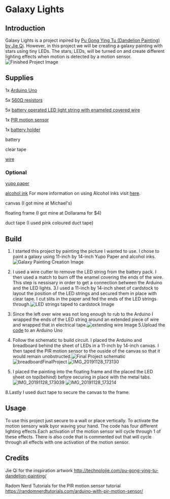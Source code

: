 # Galaxy Lights
## Introduction
  Galaxy Lights is a project inpired by [Pu Gong Ying Tu (Dandelion Painting) by Jie Qi](http://technolojie.com/pu-gong-ying-tu-dandelion-painting/). However, in this project we will be creating a galaxy painting with stars using tiny LEDs. The stars, LEDs, will be turned on and create different lighting effects when motion is detected by a motion sensor.
  ![Finished Project Image](https://user-images.githubusercontent.com/46509527/70285365-df73f400-178c-11ea-8168-87ab29d0bb6f.jpg)
  
  
  ## Supplies
  1x [Arduino Uno](https://solarbotics.com/product/50450/)
  
  5x [560Ω resistors](https://solarbotics.com/product/r560ohm/)
  
  5x [battery operated LED light string with enameled covered wire](https://solarbotics.com/product/60600/)
  
  1x [PIR motion sensor](https://solarbotics.com/product/35185/)
  
  1x [battery holder](https://solarbotics.com/product/600060/)
  
  battery
  
  clear tape
  
  [wire](https://solarbotics.com/product/21052/)
  
  ### Optional
  [yupo paper](https://www.amazon.ca/Legion-Paper-L21YUP197WH1114-Watercolor-Polypropylene/dp/B0042SYLVK/ref=sr_1_7?keywords=yupo+paper&qid=1575586081&sr=8-7)
  
  [alcohol ink](https://www.amazon.ca/Ranger-THoltz-Alcohol-Beach-Deco/dp/B01IQA5AT6/ref=sr_1_17?keywords=alcohol+ink&qid=1575586117&sr=8-17) For more information on using Alcohol inks visit [here](https://www.youtube.com/watch?v=luGJtpf53m0).
  
  canvas (I got mine at Michael's)
  
  floating frame (I got mine at Dollarama for $4)
  
  duct tape (I used pink coloured duct tape)
  
  ## Build
  1. I started this project by painting the picture I wanted to use. I chose to paint a galaxy using 11-inch by 14-inch Yupo Paper and alcohol inks.![Galaxy Painting Creation Image](https://user-images.githubusercontent.com/46509527/70285548-7a6cce00-178d-11ea-9ad5-247506430fd5.jpg)

  2. I used a wire cutter to remove the LED string from the battery pack. I then used a match to burn off the enamel covering the ends of the wire. This step is nessisary in order to get a connection between the Arduino and the LED lights.
  3.I used a 11-inch by 14-inch sheet of cardstock to layout the position of the LED strings and secured them in place with clear tape. I cut slits in the paper and fed the ends of the LED strings through.![LED strings taped to cardstock Image](https://user-images.githubusercontent.com/46509527/70285626-c455b400-178d-11ea-8c24-87421924a079.jpg)
  4. Since the left over wire was not long enough to rub to the Arduino I wrapped the ends of the LED string around an extended piece of wire and wrapped that in electrical tape.![extending wire Image](https://user-images.githubusercontent.com/46509527/70285669-ec451780-178d-11ea-929c-eddb63b437e3.jpg)
  5.Upload the [code](https://github.com/Justinecatherine/Galaxy-Lights/blob/master/FinalPojectCS207.ino) to an Arduino Uno
  6. Follow the schematic to build circuit. I placed the Arduino and breadboard behind the sheet of LEDs in a 11-inch by 14-inch canvas. I then taped the PIR motion sensor to the ouside of the canvas so that it would remain unobstructed.![Final Project schematic](https://user-images.githubusercontent.com/46509527/70285707-15fe3e80-178e-11ea-8740-0628f4bd9c65.jpg)
  ![breadboardFinalProject](https://user-images.githubusercontent.com/46509527/70285740-30d0b300-178e-11ea-8ab1-7a4783d381f8.png)
![IMG_20191128_173130](https://user-images.githubusercontent.com/46509527/70285776-4a71fa80-178e-11ea-8b62-a6a9f0617636.jpg)
  7. I placed the painting into the floating frame and the placed the LED sheet on top(behind) before securing in place with the metal tabs.
  ![IMG_20191128_173039](https://user-images.githubusercontent.com/46509527/70285815-70979a80-178e-11ea-9c99-8db8308147a0.jpg)
  ![IMG_20191128_173214](https://user-images.githubusercontent.com/46509527/70285834-7e4d2000-178e-11ea-86aa-d333fb4402e6.jpg)
  
  8.Lastly I used duct tape to secure the canvas to the frame.
  
  
  ## Usage
  To use this project just secure to a wall or place vertically. To activate the motion sensory walk byor waving your hand. The code has four different lighting effects.Each activation of the motion sensor will cycle through 1 of these effects. There is also code that is commented out that will cycle through all effects with one activation of the motion sensor.
  ## Credits
  Jie Qi for the inspiration artwork http://technolojie.com/pu-gong-ying-tu-dandelion-painting/
  
  Radom Nerd Tutorials for the PIR motion sensor tutorial https://randomnerdtutorials.com/arduino-with-pir-motion-sensor/
  
  
  
  
  
  
